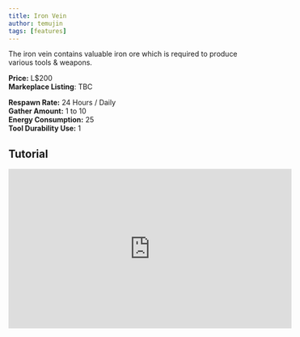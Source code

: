 ```yaml
---
title: Iron Vein
author: temujin
tags: [features]
---
```

The iron vein contains valuable iron ore which is required to produce various tools & weapons.

**Price:** L$200<br>
**Markeplace Listing**: TBC<br>

**Respawn Rate:** 24 Hours / Daily<br>
**Gather Amount:** 1 to 10<br>
**Energy Consumption:** 25<br>
**Tool Durability Use:** 1<br>

## Tutorial
<iframe width="560" height="315" src="https://www.youtube.com/embed/7ZumJA9yEjM" frameborder="0" allow="accelerometer; autoplay; encrypted-media; gyroscope; picture-in-picture" allowfullscreen></iframe>
